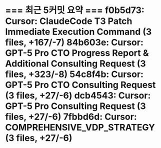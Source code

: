 === 최근 5커밋 요약 ===
f0b5d73: Cursor: ClaudeCode T3 Patch Immediate Execution Command (3 files, +167/-7)
84b603e: Cursor: GPT-5 Pro CTO Progress Report & Additional Consulting Request (3 files, +323/-8)
54c8f4b: Cursor: GPT-5 Pro CTO Consulting Request (3 files, +27/-6)
dcb4543: Cursor: GPT-5 Pro Consulting Request (3 files, +27/-6)
7fbbd6d: Cursor: COMPREHENSIVE_VDP_STRATEGY (3 files, +27/-6)
=======================

